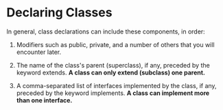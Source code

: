 # Declaring Classes

In general, class declarations can include these components, in order:

1. Modifiers such as public, private, and a number of others that you will encounter later.

3. The name of the class's parent (superclass), if any, preceded by the keyword extends. **A class can only extend (subclass) one parent.**

3. A comma-separated list of interfaces implemented by the class, if any, preceded by the keyword implements. **A class can implement more than one interface.**



